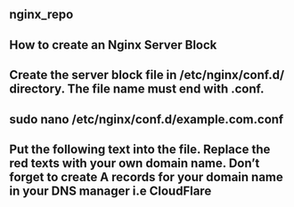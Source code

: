 ## nginx_repo

## How to create an Nginx Server Block
## Create the server block file in /etc/nginx/conf.d/ directory. The file name must end with .conf.
## sudo nano /etc/nginx/conf.d/example.com.conf
## Put the following text into the file. Replace the red texts with your own domain name. Don’t forget to create A records for your domain name in your DNS manager i.e CloudFlare
